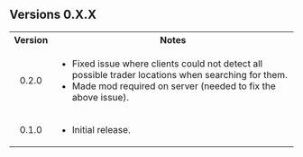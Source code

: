 <div class="header">
	<h2>Versions 0.X.X</h2>
</div>
<table>
	<tbody>
		<tr>
			<th align="center">Version</th>
			<th align="center">Notes</th>
		</tr>
		<tr>
			<td align="center">0.2.0</td>
			<td align="left">
				<ul>
					<li>Fixed issue where clients could not detect all possible trader locations when searching for them.</li>
					<li>Made mod required on server (needed to fix the above issue).</li>
				</ul>
			</td>
		</tr>
		<tr>
			<td align="center">0.1.0</td>
			<td align="left">
				<ul>
					<li>Initial release.</li>
				</ul>
			</td>
		</tr>
	</tbody>
</table>